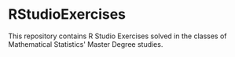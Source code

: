 # RStudioExercises
This repository contains R Studio Exercises solved in the classes of Mathematical Statistics' Master Degree studies.
